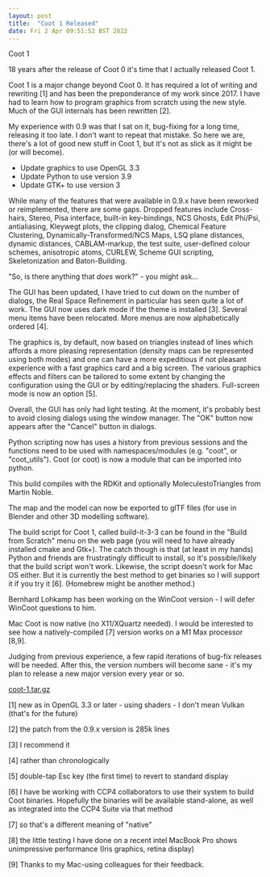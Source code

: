 ```yaml
---
layout: post
title:  "Coot 1 Released"
date: Fri 2 Apr 09:51:52 BST 2022
---
```



Coot 1

18 years after the release of Coot 0 it's time that I actually released Coot 1.

Coot 1 is a major change beyond Coot 0. It has required a lot of writing and rewriting [1]
and has been the preponderance of my work since 2017. I have had to learn how to program
graphics from scratch using the new style. Much of the GUI internals has been
rewritten [2].

My experience with 0.9 was that I sat on it, bug-fixing for a long time, releasing it
too late. I don't want to repeat that mistake. So here we are, there's a lot of good new
stuff in Coot 1, but it's not as slick as it might be (or will become).

  - Update graphics to use OpenGL 3.3
  - Update Python to use version 3.9
  - Update GTK+ to use version 3

While many of the features that were available in 0.9.x have been reworked or
reimplemented, there are some gaps. Dropped features include Cross-hairs, Stereo, Pisa
interface, built-in key-bindings, NCS Ghosts, Edit Phi/Psi, antialiasing, Kleywegt
plots, the clipping dialog, Chemical Feature Clustering, Dynamically-Transformed/NCS
Maps, LSQ plane distances, dynamic distances, CABLAM-markup, the test suite,
user-defined colour schemes, anisotropic atoms, CURLEW, Scheme GUI scripting,
Skeletonization and Baton-Building.

"So, is there anything that _does_ work?" - you might ask...

The GUI has been updated, I have tried to cut down on the number of dialogs, the Real
Space Refinement in particular has seen quite a lot of work. The GUI now uses dark mode
if the theme is installed [3]. Several menu items have been relocated. More menus are now
alphabetically ordered [4].

The graphics is, by default, now based on triangles instead of lines which affords a
more pleasing representation (density maps can be represented using both modes) and one
can have a more expeditious if not pleasant experience with a fast graphics card and a
big screen. The various graphics effects and filters can be tailored to some extent by
changing the configuration using the GUI or by editing/replacing the shaders.
Full-screen mode is now an option [5].

Overall, the GUI has only had light testing. At the moment, it's probably best to
avoid closing dialogs using the window manager. The "OK" button now appears after the
"Cancel" button in dialogs.

Python scripting now has uses a history from previous sessions and the functions need
to be used with namespaces/modules (e.g. "coot", or "coot_utils"). Coot (or coot) is
now a module that can be imported into python.

This build compiles with the RDKit and optionally MoleculestoTriangles from Martin Noble.

The map and the model can now be exported to glTF files (for use in Blender and other
3D modelling software).

The build script for Coot 1, called build-it-3-3 can be found in the "Build from Scratch"
menu on the web page (you will need to have already installed cmake and Gtk+). The catch
though is that (at least in my hands) Python and friends are frustratingly difficult to
install, so it's possible/likely that the build script won't work. Likewise,
the script doesn't work for Mac OS either. But it is currently the best method to get
binaries so I will support it if you try it [6]. (Homebrew might be another method.)

Bernhard Lohkamp has been working on the WinCoot version - I will defer WinCoot
questions to him.

Mac Coot is now native (no X11/XQuartz needed). I would be interested to see how a
natively-compiled [7] version works on a M1 Max processor [8,9].

Judging from previous experience, a few rapid iterations of bug-fix releases will be
needed. After this, the version numbers will become sane - it's my plan to release a new
major version every year or so.

[coot-1.tar.gz](https://www2.mrc-lmb.cam.ac.uk/personal/pemsley/coot/source/releases/coot-1.tar.gz)


[1] new as in OpenGL 3.3 or later - using shaders - I don't mean Vulkan (that's for the
    future)
    
[2] the patch from the 0.9.x version is 285k lines

[3] I recommend it

[4] rather than chronologically

[5] double-tap Esc key (the first time) to revert to standard display

[6] I have be working with CCP4 collaborators to use their system to build Coot binaries.
    Hopefully the binaries will be available stand-alone, as well as integrated into
    the CCP4 Suite via that method
    
[7] so that's a different meaning of "native"

[8] the little testing I have done on a recent intel MacBook Pro shows unimpressive
    performance (Iris graphics, retina display)
    
[9] Thanks to my Mac-using colleagues for their feedback.
